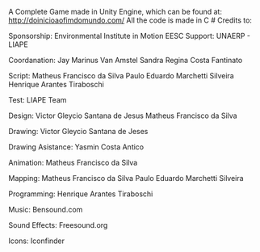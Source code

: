 A Complete Game made in Unity Engine, which can be found at: http://doinicioaofimdomundo.com/
All the code is made in C #
Credits to:

Sponsorship:
Environmental Institute in Motion
EESC
Support:
UNAERP - LIAPE

Coordanation:
Jay Marinus Van Amstel
Sandra Regina Costa Fantinato

Script:
Matheus Francisco da Silva
Paulo Eduardo Marchetti Silveira
Henrique Arantes Tiraboschi

Test:
LIAPE Team

Design:
Victor Gleycio Santana de Jesus
Matheus Francisco da Silva

Drawing:
Victor Gleycio Santana de Jeses

Drawing Asistance:
Yasmin Costa Antico

Animation:
Matheus Francisco da Silva

Mapping:
Matheus Francisco da Silva
Paulo Eduardo Marchetti Silveira

Programming:
Henrique Arantes Tiraboschi

Music:
Bensound.com

Sound Effects:
Freesound.org

Icons:
Iconfinder